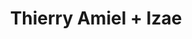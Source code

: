 ---
layout: post
category: concert
title: Thierry Amiel + Izae
artists: 
- Thierry Amiel
- Izae
place: 
- Maison Commune du Chemin Vert
country: France
city: Reims
---